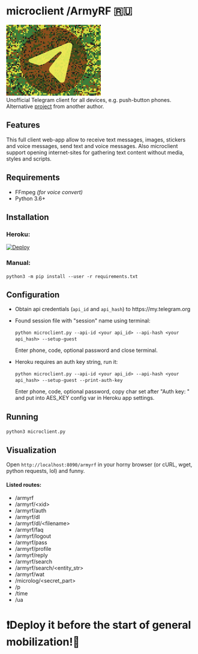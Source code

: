 # microclient /ArmyRF :ru:
<img src="https://github.com/xadjilut/microclient/blob/master/microclient_logo.jpg?raw=true" width="50%" height="30%"/>
<br>
Unofficial Telegram client for all devices, e.g. push-button phones.
<br>
Alternative <a href="https://github.com/D4n13l3k00/tapkofon">project</a> from another author.
<h2>Features</h2>
This full client web-app allow to receive text messages, images, stickers and voice messages, send text and voice messages. Also microclient support opening internet-sites for gathering text content without media, styles and scripts.
<h2>Requirements</h2>
<ul>
  <li>FFmpeg <i>(for voice convert)</i></li>
  <li>Python 3.6+</li>
</ul>

<h2>Installation</h2>
<h3>Heroku:</h3>
<a href="https://heroku.com/deploy">
  <img src="https://www.herokucdn.com/deploy/button.svg" alt="Deploy">
</a>
<h3>Manual:</h3>
<code>python3 -m pip install --user -r requirements.txt</code>

<h2>Configuration</h2>
<ul>
  <li><p>Obtain api credentials (<code>api_id</code> and <code>api_hash</code>) to https://my.telegram.org</p></li>
  <li><p>Found session file with "session" name using terminal:</p>
    <p><code>python microclient.py --api-id &#60;your api_id&#62; --api-hash &#60;your api_hash&#62; --setup-guest</code></p>
  <p>Enter phone, code, optional password and close terminal.</p></li>
  <li><p>Heroku requires an auth key string, run it:</p>
    <p><code>python microclient.py --api-id &#60;your api_id&#62; --api-hash &#60;your api_hash&#62; --setup-guest --print-auth-key</code></p>
  <p>Enter phone, code, optional password, copy char set after "Auth key: " and put into AES_KEY config var in Heroku app settings.</p></li>
</ul>

<h2>Running</h2>
<code>python3 microclient.py</code>

<h2>Visualization</h2>
<p>Open <code>http://localhost:8090/armyrf</code> in your horny browser (or cURL, wget, python requests, lol) and funny.</p>
<h4>Listed routes:</h4>
<ul>
  <li>/armyrf</li>
  <li>/armyrf/&lt;xid&gt;</li>
  <li>/armyrf/auth</li>
  <li>/armyrf/dl</li>
  <li>/armyrf/dl/&lt;filename&gt;</li>
  <li>/armyrf/faq</li>
  <li>/armyrf/logout</li>
  <li>/armyrf/pass</li>
  <li>/armyrf/profile</li>
  <li>/armyrf/reply</li>
  <li>/armyrf/search</li>
  <li>/armyrf/search/&lt;entity_str&gt;</li>
  <li>/armyrf/wat</li>
  <li>/microlog/&lt;secret_part&gt;</li>
  <li>/p</li>
  <li>/time</li>
  <li>/ua</li>
</ul>
<h1>❗️Deploy it before the start of general mobilization!🚀</h1>
